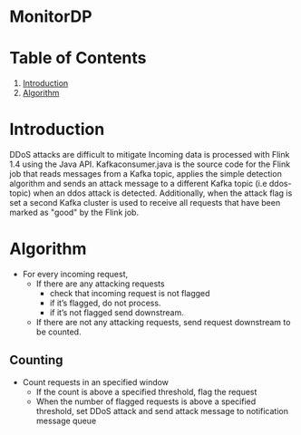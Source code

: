 # MonitorDP
# Table of Contents
1. [Introduction](README.md#introduction)
2. [Algorithm](README.md#algorithm)

# Introduction
DDoS attacks are difficult to mitigate 
Incoming data is processed with Flink 1.4 using the Java API.
Kafkaconsumer.java is the source code for the Flink job that reads messages from a Kafka topic, applies the simple detection
algorithm and sends an attack message to a different Kafka topic (i.e ddos-topic) when an ddos attack is detected.
Additionally, when the attack flag is set a second Kafka cluster is used to receive all requests that have been marked as
"good" by the Flink job.
# Algorithm

- For every incoming request, 
  - If there are any attacking requests
    - check that incoming request is not flagged
    - if it’s flagged, do not process.
    - if it’s not flagged send downstream.
  - If there are not any attacking requests, send request downstream to be counted.

## Counting  

- Count requests in an specified window
  - If the count is above a specified threshold, flag the request
  - When the number of flagged requests is above a specified threshold, set DDoS attack and send attack message to notification message queue
